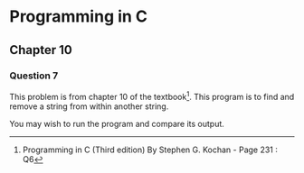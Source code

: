# Programming in C
## Chapter 10
### Question 7

This problem is from chapter 10 of the textbook[^1]. This program is to find and remove a string from within another string.

You may wish to run the program and compare its output.


[^1]: Programming in C (Third edition) By Stephen G. Kochan - Page 231 : Q6